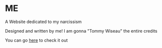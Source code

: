 # ME
A Website dedicated to my narcissism

Designed and written by me!
I am gonna "Tommy Wiseau" the entire credits

You can go [here](https://nia-bald.github.io/ME-ongoing/) to check it out
